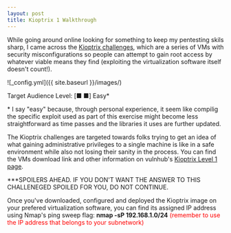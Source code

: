 ```yaml
---
layout: post
title: Kioptrix 1 Walkthrough
---
```


While going around online looking for something to keep my pentesting skils sharp, I came across the [Kioptrix challenges](http://www.kioptrix.com/blog/), which are a series of VMs with security misconfigurations so people can attempt to gain root access by whatever viable means they find (exploiting the virtualization software itself doesn't count!).

![_config.yml]({{ site.baseurl }}/images/)

Target Audience Level: [■ ■] Easy*

\* I say "easy" because, through personal experience, it seem like compilig the specific exploit used as part of this exercise might become  less straightforward as time passes and the libraries it uses are further updated.

The Kioptrix challenges are targeted towards folks trying to get an idea of what gaining administrative privileges to a single machine is like in a safe environment while also not losing their sanity in the process. You can find the VMs download link and other information on vulnhub's [Kioptrix Level 1 page](https://www.vulnhub.com/entry/kioptrix-level-1-1,22/).

***SPOILERS AHEAD. IF YOU DON'T WANT THE ANSWER TO THIS CHALLENEGED SPOILED FOR YOU, DO NOT CONTINUE.

Once you've downloaded, configured and deployed the Kioptrix image on your prefered virtualization software, you can find its assigned IP address using Nmap's ping sweep flag: __nmap -sP 192.168.1.0/24__ <span style="color:red">(remember to use the IP address that belongs to your subnetwork)</span>

